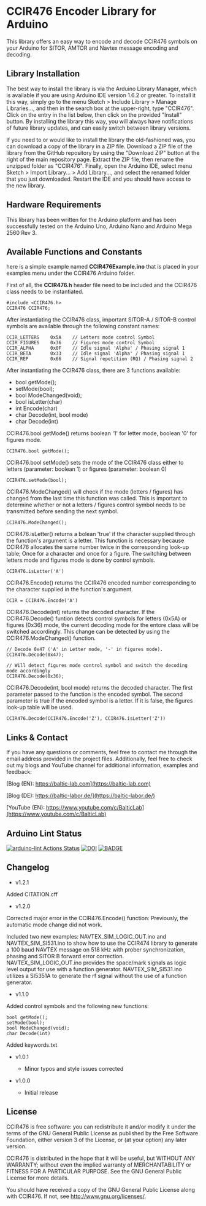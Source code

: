 CCIR476 Encoder Library for Arduino
==========================
This library offers an easy way to encode and decode CCIR476 symbols on your Arduino for SITOR, AMTOR and Navtex message encoding and decoding.

Library Installation
---------------------
The best way to install the library is via the Arduino Library Manager, which is available if you are using Arduino IDE version 1.6.2 or greater. To install it this way, simply go to the menu Sketch > Include Library > Manage Libraries..., and then in the search box at the upper-right, type "CCIR476". Click on the entry in the list below, then click on the provided "Install" button. By installing the library this way, you will always have notifications of future library updates, and can easily switch between library versions.

If you need to or would like to install the library the old-fashioned was, you can download a copy of the library in a ZIP file. Download a ZIP file of the library from the GitHub repository by using the "Download ZIP" button at the right of the main repository page. Extract the ZIP file, then rename the unzipped folder as "CCIR476". Finally, open the Arduino IDE, select menu Sketch > Import Library... > Add Library..., and select the renamed folder that you just downloaded. Restart the IDE and you should have access to the new library.

Hardware Requirements
-------------------------------
This library has been written for the Arduino platform and has been successfully tested on the Arduino Uno, Arduino Nano and Arduino Mega 2560 Rev 3.

Available Functions and Constants
-------

here is a simple example named **CCIR476Example.ino** that is placed in your examples menu under the CCIR476 Arduino folder. 

First of all, the **CCIR476.h** header file need to be included and the CCIR476 class needs to be instantiated.

    #include <CCIR476.h>
    CCIR476 CCIR476;
    
After instantiating the CCIR476 class, important SITOR-A / SITOR-B control symbols are available through the following constant names:
    
    CCIR_LETTERS    0x5A    // Letters mode control Symbol
    CCIR_FIGURES    0x36    // Figures mode control Symbol
    CCIR_ALPHA      0x0F    // Idle signal 'Alpha' / Phasing signal 1
    CCIR_BETA       0x33    // Idle signal 'Alpha' / Phasing signal 1
    CCIR_REP        0x66    // Signal repetition (RQ) / Phasing signal 2
    
 After instantiating the CCIR476 class, there are 3 functions available:
 
 - bool getMode();
 - setMode(bool);
 - bool ModeChanged(void);
 - bool isLetter(char)
 - int Encode(char)
 - char Decode(int, bool mode)
 - char Decode(int)
 
CCIR476.bool getMode() returns boolean '1' for letter mode, boolean '0' for figures mode. 
 
    CCIR476.bool getMode();
    
CCIR476.bool setMode() sets the mode of the CCIR476 class either to letters (parameter: boolean 1) or figures (parameter: boolean 0)

    CCIR476.setMode(bool);
    
CCIR476.ModeChanged() will check if the mode (letters / figures) has changed from the last time this function was called. This is important to determine whether or not a letters / figures control symbol needs to be transmitted before sending the next symbol. 
    
    CCIR476.ModeChanged();
    
 CCIR476.isLetter() returns a bolean 'true' if the character supplied through the function's argument is a letter. This function is necessary because CCIR476 allocates the same number twice in the corresponding look-up table; Once for a character and once for a figure. The switching between letters mode and figures mode is done by control symbols. 
    
    CCIR476.isLetter('A')
 
 CCIR476.Encode() returns the CCIR476 encoded number corresponding to the character supplied in the function's argument. 
    
    CCIR = CCIR476.Encode('A')
    
CCIR476.Decode(int) returns the decoded character. If the CCIR476.Decode() funtion detects control symbols for letters (0x5A) or figures (0x36) mode, the current decoding mode for the entore class will be switched accordingly. This change can be detected by using the CCIR476.ModeChanged() function. 
    
    // Decode 0x47 ('A' in Letter mode, '-' in figures mode).
    CCIR476.Decode(0x47);
    
    // Will detect figures mode control symbol and switch the decoding mode accordingly
    CCIR476.Decode(0x36);
    
CCIR476.Decode(int, bool mode) returns the decoded character. The first parameter passed to the function is the encoded symbol. The second parameter is true if the encoded symbol is a letter. If it is false, the figures look-up table will be used.
    
    CCIR476.Decode(CCIR476.Encode('Z'), CCIR476.isLetter('Z'))
    
Links & Contact
---------------------
If you have any questions or comments, feel free to contact me through the email address provided in the project files. Additionally, feel free to check out my blogs and YouTube channel for additional information, examples and feedback:


[Blog (EN): https://baltic-lab.com](https://baltic-lab.com)

[Blog (DE): https://baltic-labor.de/](https://baltic-labor.de/)

[YouTube (EN): https://www.youtube.com/c/BalticLab](https://www.youtube.com/c/BalticLab)

Arduino Lint Status
-------------------
[![arduino-lint Actions Status](https://github.com/AI5GW/CCIR476/workflows/arduino-lint/badge.svg)](https://github.com/AI5GW/CCIR476/actions) [![DOI](https://zenodo.org/badge/512871186.svg)](https://zenodo.org/badge/latestdoi/512871186) [![BADGE](https://www.ardu-badge.com/badge/CCIR476.svg)](https://www.ardu-badge.com/badge/CCIR476.svg)

Changelog
---------
* v1.2.1

Added CITATION.cff

* v1.2.0

Corrected major error in the CCIR476.Encode() function: Previously, the automatic mode change did not work. 

Included two new examples: NAVTEX_SIM_LOGIC_OUT.ino and NAVTEX_SIM_SI531.ino to show how to use the CCIR474 library to generate a 100 baud NAVTEX message on 518 kHz with prober synchronization, phasing and SITOR B forward error correction. NAVTEX_SIM_LOGIC_OUT.ino provides the space/mark signals as logic level output for use with a function generator. NAVTEX_SIM_SI531.ino utilizes a SI5351A to generate the rf signal without the use of a function generator. 

* v1.1.0

Added control symbols and the following new functions:

    bool getMode();
    setMode(bool);
    bool ModeChanged(void);
    char Decode(int)
    
Added keywords.txt

* v1.0.1

    * Minor typos and style issues corrected
    
* v1.0.0

    * Initial release
    
License
-------
CCIR476 is free software: you can redistribute it and/or modify it under the terms of the GNU General Public License as published by the Free Software Foundation, either version 3 of the License, or (at your option) any later version.

CCIR476 is distributed in the hope that it will be useful, but WITHOUT ANY WARRANTY; without even the implied warranty of MERCHANTABILITY or FITNESS FOR A PARTICULAR PURPOSE.  See the GNU General Public License for more details.

You should have received a copy of the GNU General Public License along with CCIR476.  If not, see <http://www.gnu.org/licenses/>.
